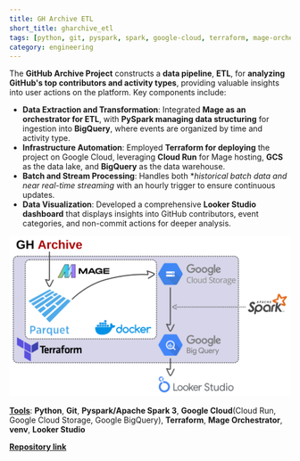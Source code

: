 ```yaml
---
title: GH Archive ETL
short_title: gharchive_etl
tags: [python, git, pyspark, spark, google-cloud, terraform, mage-orchestrator, docker, docker-compose, venv, sql]
category: engineering
---
```



The **GitHub Archive Project** constructs a **data pipeline**, **ETL**, for **analyzing GitHub's top contributors and activity types**, providing valuable insights into user actions on the platform. Key components include:

- **Data Extraction and Transformation**: Integrated **Mage as an orchestrator for ETL**, with **PySpark managing data structuring** for ingestion into **BigQuery**, where events are organized by time and activity type.
- **Infrastructure Automation**: Employed **Terraform for deploying** the project on Google Cloud, leveraging **Cloud Run** for Mage hosting, **GCS** as the data lake, and **BigQuery** as the data warehouse.
- **Batch and Stream Processing**: Handles both **historical *batch data and near real-time streaming** with an hourly trigger to ensure continuous updates.
- **Data Visualization**: Developed a comprehensive **Looker Studio dashboard** that displays insights into GitHub contributors, event categories, and non-commit actions for deeper analysis.

<img src="assets/images/gharchive_fig.png?raw=true"/>

<u><b>Tools</b></u>: **Python**, **Git**, **Pyspark/Apache Spark 3**, **Google Cloud**(Cloud Run, Google Cloud Storage, Google BigQuery), **Terraform**, **Mage Orchestrator**, **venv**, **Looker Studio**

<Strong>[Repository link](https://github.com/AlmudenaZhou/data-engineer-gharchive)</strong>
